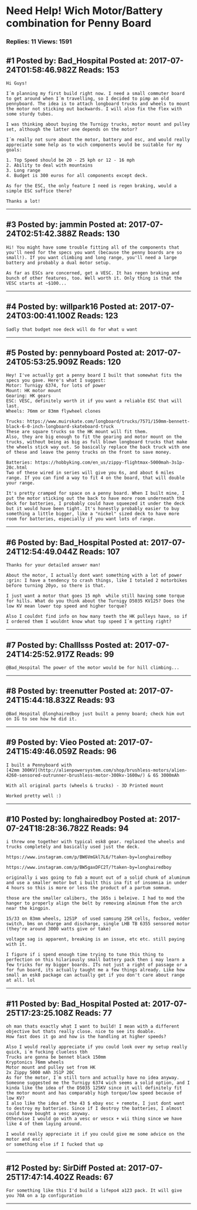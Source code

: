 # Need Help! Wich Motor/Battery combination for Penny Board

### Replies: 11 Views: 1591

## \#1 Posted by: Bad_Hospital Posted at: 2017-07-24T01:58:46.982Z Reads: 153

```
Hi Guys!

I´m planning my first build right now. I need a small commuter board to get around when I´m travelling, so I decided to pimp an old pennyboard. The idea is to attach longboard trucks and wheels to mount the motor not sticking out backwards. I will also fix the flex with some sturdy tubes.

I was thinking about buying the Turnigy trucks, motor mount and pulley set, although the latter one depends on the motor?

I´m really not sure about the motor, battery and esc, and would really appreciate some help as to wich components would be suitable for my goals:

1. Top Speed should be 20 - 25 kph or 12 - 16 mph
2. Ability to deal with mountains
3. Long range
4. Budget is 300 euros for all components except deck.

As for the ESC, the only feature I need is regen braking, would a simple ESC suffice there?

Thanks a lot!
```

---
## \#3 Posted by: jammin Posted at: 2017-07-24T02:51:42.388Z Reads: 130

```
Hi! You might have some trouble fitting all of the components that you'll need for the specs you want (because the penny boards are so small!). If you want climbing and long range, you'll need a large battery and probably a dual motor setup.

As far as ESCs are concerned, get a VESC. It has regen braking and bunch of other features, too. Well worth it. Only thing is that the VESC starts at ~$100...
```

---
## \#4 Posted by: willpark16 Posted at: 2017-07-24T03:00:41.100Z Reads: 123

```
Sadly that budget noe deck will do for what u want
```

---
## \#5 Posted by: pennyboard Posted at: 2017-07-24T05:53:25.909Z Reads: 120

```
Hey! I've actually got a penny board I built that somewhat fits the specs you gave. Here's what I suggest:
Motor: Turnigy 6374, for lots of power
Mount: HK motor mount
Gearing: HK gears
ESC: VESC, definitely worth it if you want a reliable ESC that will last.
Wheels: 76mm or 83mm flywheel clones 

Trucks: https://www.muirskate.com/longboard/trucks/7571/150mm-bennett-black-6-0-inch-longboard-skateboard-truck 
These are square trucks so the HK mount will fit them.
Also, they are big enough to fit the gearing and motor mount on the trucks, without being as big as full blown longboard trucks that make the wheels stick way out. So basically replace the back truck with one of these and leave the penny trucks on the front to save money.

Batteries: https://hobbyking.com/en_us/zippy-flightmax-5000mah-3s1p-20c.html 
Two of these wired in series will give you 6s, and about 6 miles range. If you can find a way to fit 4 on the board, that will double your range.

It's pretty cramped for space on a penny board. When I built mine, I put the motor sticking out the back to have more room underneath the deck for batteries, I probably could have squeezed it under the deck but it would have been tight. It's honestly probably easier to buy something a little bigger, like a "nickel" sized deck to have more room for batteries, especially if you want lots of range.
```

---
## \#6 Posted by: Bad_Hospital Posted at: 2017-07-24T12:54:49.044Z Reads: 107

```
Thanks for your detailed answer man! 

About the motor, I actually dont want something with a lot of power :grin: I have a tendency to crash things, like I totaled 2 motorbikes before turning 20yo, so there is that.

I just want a motor that goes 15 mph  while still having some torque for hills. What do you think about the Turnigy D5035 KV125? Does the low KV mean lower top speed and higher torque?

Also I couldnt find info on how many teeth the HK pulleys have, so if I ordered them I wouldnt know what top speed I´m getting right?
```

---
## \#7 Posted by: Challlsss Posted at: 2017-07-24T14:25:52.917Z Reads: 99

```
@Bad_Hospital The power of the motor would be for hill climbing...
```

---
## \#8 Posted by: treenutter Posted at: 2017-07-24T15:44:18.832Z Reads: 93

```
@Bad_Hospital @longhairedboy just built a penny board; check him out on IG to see how he did it.
```

---
## \#9 Posted by: Vieo Posted at: 2017-07-24T15:49:46.059Z Reads: 96

```
I built a Pennyboard with 
[42mm 300KV](http://alienpowersystem.com/shop/brushless-motors/alien-4260-sensored-outrunner-brushless-motor-300kv-1600w/) & 6S 3000mAh 

With all original parts (wheels & trucks) - 3D Printed mount 

Worked pretty well :)
```

---
## \#10 Posted by: longhairedboy Posted at: 2017-07-24T18:28:36.782Z Reads: 94

```
i threw one together with typical esk8 gear. replaced the wheels and trucks completely and basically used just the deck. 

https://www.instagram.com/p/BW6VmGkl7L6/?taken-by=longhairedboy

https://www.instagram.com/p/BW5gaxDFC2T/?taken-by=longhairedboy

originally i was going to fab a mount out of a solid chunk of aluminum and use a smaller motor but i built this ina fit of insomnia in under 4 hours so this is more or less the product of a partum somnum.

those are the smaller calibers, the 165s i beleive. I had to mod the hanger to properly align the belt by removing alminum ffom the arch near the kingpin. 

15/33 on 83mm wheels, 12S1P  of used samsung 25R cells, focbox, vedder switch, bms on charge and discharge, single LHB TB 6355 sensored motor (they're around 3000 watts give or take)

voltage sag is apparent, breaking is an issue, etc etc. still paying with it. 

I figure if i spend enough time trying to tune this thing to perfection on this hilariously small battery pack then i may learn a few tricks for my bigger boards. ITs not just a right of passage or a for fun board, its actually taught me a few things already. Like how small an esk8 package can actually get if you don't care about range at all. lol
```

---
## \#11 Posted by: Bad_Hospital Posted at: 2017-07-25T17:23:25.108Z Reads: 77

```
oh man thats exactly what I want to build! I mean with a different objective but thats really close. nice to see its doable. 
How fast does it go and how is the handling at higher speeds? 

Also I would really appreciate if you could look over my setup really quick, i´m fucking clueless tbh
Trucks are gonna be bennet black 150mm 
Kryptonics 76mm wheels
Motor mount and pulley set from HK
2x Zippy 5000 mAh 3S1P 20C 
As for the motor, I´m still torn and actually have no idea anyway. Someone suggested me the Turnigy 6374 wich seems a solid option, and I kinda like the idea of the D5035 125KV since it will definitely fit the motor mount and has comparably high torque/low speed because of low KV?
I also like the idea of the 43 $ ebay esc + remote, I just dont want to destroy my batteries. Since if I destroy the batteries, I almost could have bought a vesc anyway. 
Otherwise I would go with a vesc or vescx + wii thing since we have like 4 of them laying around. 

I would really appreciate it if you could give me some advice on the motor and esc! 
or something else if I fucked that up
```

---
## \#12 Posted by: SirDiff Posted at: 2017-07-25T17:47:14.402Z Reads: 67

```
For something like this I'd build a lifepo4 a123 pack. It will give you 70A on a 1p configuration
```

---
